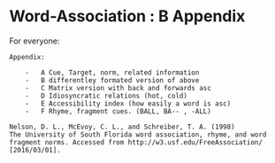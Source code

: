 # Word-Association : B Appendix

For everyone:

	
	
	Appendix:
	
		-	A Cue, Target, norm, related information
		-	B differentley formated version of above
		-	C Matrix version with back and forwards asc
		-	D Idiosyncratic relations (hot, cold)
		-	E Accessibility index (how easily a word is asc)
		-	F Rhyme, fragment cues. (BALL, BA-- , -ALL)
	
	Nelson, D. L., McEvoy, C. L., and Schreiber, T. A. (1998) 
	The University of South Florida word association, rhyme, and word 	
	fragment norms. Accessed from http://w3.usf.edu/FreeAssociation/ 
	[2016/03/01].
		
